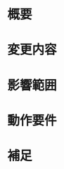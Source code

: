 <!-- 必ずしも全ての項目を埋めなくてよい -->

# 概要
<!--
変更の目的，もしくは関連する Issue の番号を記述する
-->

# 変更内容
<!--
ビューの変更がある場合はスクリーンショットによる比較などがあるとわかりやすい

|変更前|変更後|
|:-:|:-:|
|変更なし|変更なし|
-->

# 影響範囲
<!--
この関数を変更したのでこの機能にも影響があるなど
-->

# 動作要件
<!--
動作に必要な環境変数や依存関係，データベースの更新など
-->

# 補足
<!--
レビューをする際に注意するべき点，ローカル環境で試す際の注意点など
-->
